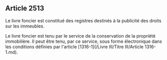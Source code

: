 Article 2513
----
Le livre foncier est constitué des registres destinés à la publicité des droits
sur les immeubles.

Le livre foncier est tenu par le service de la conservation de la propriété
immobilière. Il peut être tenu, par ce service, sous forme électronique dans les
conditions définies par l'article [1316-1](/Livre III/Titre III/Article 1316-1.md).
